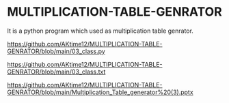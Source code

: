 # MULTIPLICATION-TABLE-GENRATOR
It is a python program which used as multiplication table genrator.

 
https://github.com/AKtime12/MULTIPLICATION-TABLE-GENRATOR/blob/main/03_class.py

https://github.com/AKtime12/MULTIPLICATION-TABLE-GENRATOR/blob/main/03_class.txt

https://github.com/AKtime12/MULTIPLICATION-TABLE-GENRATOR/blob/main/Multiplication_Table_generator%20(3).pptx


